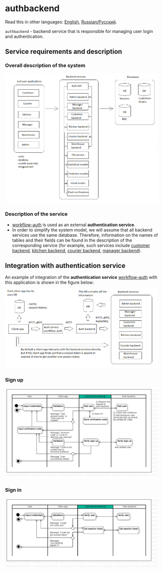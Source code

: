 # authbackend

Read this in other languages: [English](authbackend.md), [Russian/Русский](authbackend.ru.md). 

`authbackend` - backend service that is responsible for managing user login and authentication.

## Service requirements and description

### Overall description of the system

![system_overall](../img/system_overall.png)

### Description of the service 

- [workflow-auth](https://github.com/alexeysp11/workflow-auth) is used as an external **authentication service**.
- In order to simplify the system model, we will assume that all backend services use the same database. Therefore, information on the names of tables and their fields can be found in the description of the corresponding service (for example, such services include [customer backend](customerbackend.md ), [kitchen backend](kitchenbackend.md), [courier backend](courierbackend.md), [manager backend](managerbackend.md)).
<!--
- This service writes / reads session tokens to the database and through the message broker notifies services in which the availability of tokens is critical about changes in the database related to tokens
-->

## Integration with authentication service  

An example of integration of the **authentication service** [workflow-auth](https://github.com/alexeysp11/workflow-auth) with this application is shown in the figure below:

![authentication](../img/authentication.png)

### Sign up

![flowchart-signup](https://github.com/alexeysp11/workflow-auth/raw/main/docs/img/flowchart-signup.png)

### Sign in

![flowchart-signin](https://github.com/alexeysp11/workflow-auth/raw/main/docs/img/flowchart-signin.png)
